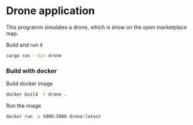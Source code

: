 # Drone application

This programm simulates a drone, which is show on the open marketplace map. 

Build and run it
```bash
cargo run --bin drone
```

### Build with docker

Build docker image
```bash
docker build -t drone .
```

Run the image
```bash
docker run -p 5000:5000 drone:latest
```
